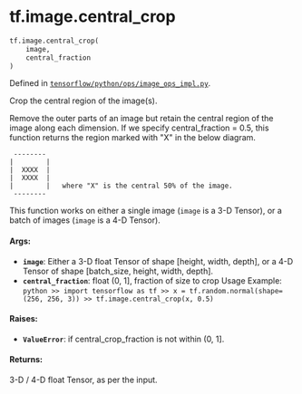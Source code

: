 <div itemscope itemtype="http://developers.google.com/ReferenceObject">
<meta itemprop="name" content="tf.image.central_crop" />
<meta itemprop="path" content="Stable" />
</div>

# tf.image.central_crop

``` python
tf.image.central_crop(
    image,
    central_fraction
)
```



Defined in [`tensorflow/python/ops/image_ops_impl.py`](/code/stable/tensorflow/python/ops/image_ops_impl.py).

Crop the central region of the image(s).

Remove the outer parts of an image but retain the central region of the image
along each dimension. If we specify central_fraction = 0.5, this function
returns the region marked with "X" in the below diagram.

     --------
    |        |
    |  XXXX  |
    |  XXXX  |
    |        |   where "X" is the central 50% of the image.
     --------

This function works on either a single image (`image` is a 3-D Tensor), or a
batch of images (`image` is a 4-D Tensor).

#### Args:

* <b>`image`</b>: Either a 3-D float Tensor of shape [height, width, depth], or a 4-D
    Tensor of shape [batch_size, height, width, depth].
* <b>`central_fraction`</b>: float (0, 1], fraction of size to crop
Usage Example: ```python >> import tensorflow as tf >> x =
  tf.random.normal(shape=(256, 256, 3)) >> tf.image.central_crop(x, 0.5) ```


#### Raises:

* <b>`ValueError`</b>: if central_crop_fraction is not within (0, 1].


#### Returns:

3-D / 4-D float Tensor, as per the input.